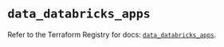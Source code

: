 # `data_databricks_apps`

Refer to the Terraform Registry for docs: [`data_databricks_apps`](https://registry.terraform.io/providers/databricks/databricks/1.87.1/docs/data-sources/apps).
